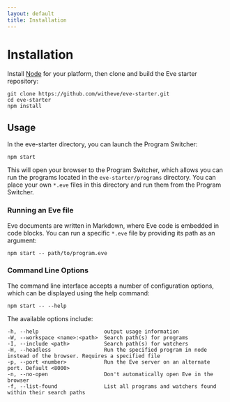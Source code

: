```yaml
---
layout: default
title: Installation
---
```


# Installation

Install [Node](https://nodejs.org/en/download/) for your platform, then clone and build the Eve starter repository:

```
git clone https://github.com/witheve/eve-starter.git
cd eve-starter
npm install
```

## Usage

In the eve-starter directory, you can launch the Program Switcher:

```
npm start
```

This will open your browser to the Program Switcher, which allows you can run the programs located in the `eve-starter/programs` directory. You can place your own `*.eve` files in this directory and run them from the Program Switcher.

### Running an Eve file

Eve documents are written in Markdown, where Eve code is embedded in code blocks. You can run a specific `*.eve` file by providing its path as an argument:

```
npm start -- path/to/program.eve
```

### Command Line Options

The command line interface accepts a number of configuration options, which can be displayed using the help command:

```
npm start -- --help
```

The available options include:

```
-h, --help                     output usage information
-W, --workspace <name>:<path>  Search path(s) for programs
-I, --include <path>           Search path(s) for watchers
-H, --headless                 Run the specified program in node instead of the browser. Requires a specified file
-p, --port <number>            Run the Eve server on an alternate port. Default <8000>
-n, --no-open                  Don't automatically open Eve in the browser
-f, --list-found               List all programs and watchers found within their search paths
```


